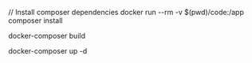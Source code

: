 // Install composer dependencies 
docker run --rm -v $(pwd)/code:/app composer install

docker-composer build

docker-composer up -d
